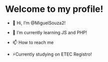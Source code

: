 # Welcome to my profile!

- 👋 Hi, I’m @MiguelSouza2!


- 🌱 I’m currently learning JS and PHP!

- 📫 How to reach me <a href="url(www.linkedin.com/in/miguel-souza-3b48a4274)" style="color: red"><a>


-   ⚡Currently studying on ETEC Registro!

<!---
MiguelSouza2/MiguelSouza2 is a ✨ special ✨ repository because its `README.md` (this file) appears on your GitHub profile.
You can click the Preview link to take a look at your changes.
--->
